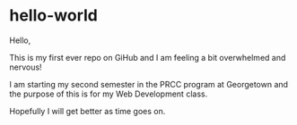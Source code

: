 # hello-world 


Hello,

This is my first ever repo on GiHub and I am feeling a bit overwhelmed and nervous!

I am starting my second semester in the PRCC program at Georgetown and the purpose of this is for my Web Development class. 

Hopefully I will get better as time goes on. 
